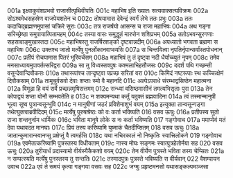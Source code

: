 001a	इक्ष्वाकुवंशप्रभवो राजासीत्पृथिवीपतिः
001c	महाभिष इति ख्यातः सत्यवाक्सत्यविक्रमः
002a	सोऽश्वमेधसहस्रेण वाजपेयशतेन च
002c	तोषयामास देवेन्द्रं स्वर्गं लेभे ततः प्रभुः
003a	ततः कदाचिद्ब्रह्माणमुपासां चक्रिरे सुराः
003c	तत्र राजर्षयो आसन्स च राजा महाभिषः
004a	अथ गङ्गा सरिच्छ्रेष्ठा समुपायात्पितामहम्
004c	तस्या वासः समुद्धूतं मारुतेन शशिप्रभम्
005a	ततोऽभवन्सुरगणाः सहसावाङ्मुखास्तदा
005c	महाभिषस्तु राजर्षिरशङ्को दृष्टवान्नदीम्
006a	अपध्यातो भगवता ब्रह्मणा स महाभिषः
006c	उक्तश्च जातो मर्त्येषु पुनर्लोकानवाप्स्यसि
007a	स चिन्तयित्वा नृपतिर्नृपान्सर्वांस्तपोधनान्
007c	प्रतीपं रोचयामास पितरं भूरिवर्चसम्
008a	महाभिषं तु तं दृष्ट्वा नदी धैर्याच्च्युतं नृपम्
008c	तमेव मनसाध्यायमुपावर्तत्सरिद्वरा
009a	सा तु विध्वस्तवपुषः कश्मलाभिहतौजसः
009c	ददर्श पथि गच्छन्ती वसून्देवान्दिवौकसः
010a	तथारूपांश्च तान्दृष्ट्वा पप्रच्छ सरितां वरा
010c	किमिदं नष्टरूपाः स्थ कच्चित्क्षेमं दिवौकसाम्
011a	तामूचुर्वसवो देवाः शप्ताः स्मो वै महानदि
011c	अल्पेऽपराधे संरम्भाद्वसिष्ठेन महात्मना
012a	विमूढा हि वयं सर्वे प्रच्छन्नमृषिसत्तमम्
012c	सन्ध्यां वसिष्ठमासीनं तमत्यभिसृताः पुरा
013a	तेन कोपाद्वयं शप्ता योनौ सम्भवतेति ह
013c	न शक्यमन्यथा कर्तुं यदुक्तं ब्रह्मवादिना
014a	त्वं तस्मान्मानुषी भूत्वा सूष्व पुत्रान्वसून्भुवि
014c	न मानुषीणां जठरं प्रविशेमाशुभं वयम्
015a	इत्युक्ता तान्वसून्गङ्गा तथेत्युक्त्वाब्रवीदिदम्
015c	मर्त्येषु पुरुषश्रेष्ठः को वः कर्ता भविष्यति
016	वसव ऊचुः
016a	प्रतीपस्य सुतो राजा शन्तनुर्नाम धार्मिकः
016c	भविता मानुषे लोके स नः कर्ता भविष्यति
017	गङ्गोवाच
017a	ममाप्येवं मतं देवा यथावदत मानघाः
017c	प्रियं तस्य करिष्यामि युष्माकं  चैतदीप्सितम्
018	वसव ऊचुः
018a	जातान्कुमारान्स्वानप्सु प्रक्षेप्तुं वै त्वमर्हसि
018c	यथा नचिरकालं नो निष्कृतिः स्यात्त्रिलोकगे
019	गङ्गोवाच
019a	एवमेतत्करिष्यामि पुत्रस्तस्य विधीयताम्
019c	नास्य मोघः सङ्गमः स्यात्पुत्रहेतोर्मया सह
020	वसव ऊचुः
020a	तुरीयार्धं प्रदास्यामो वीर्यस्यैकैकशो वयम्
020c	तेन वीर्येण पुत्रस्ते भविता तस्य चेप्सितः
021a	न सम्पत्स्यति मर्त्येषु पुनस्तस्य तु सन्ततिः
021c	तस्मादपुत्रः पुत्रस्ते भविष्यति स वीर्यवान्
022	वैशम्पायन उवाच
022a	एवं ते समयं कृत्वा गङ्गया वसवः सह
022c	जग्मुः प्रहृष्टमनसो यथासङ्कल्पमञ्जसा
